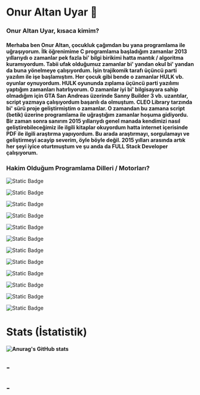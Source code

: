 # Onur Altan Uyar 👋

### Onur Altan Uyar, kısaca kimim?

#### Merhaba ben Onur Altan, çocukluk çağımdan bu yana programlama ile uğraşıyorum. İlk öğrenimime C programlama başladığım zamanlar 2013 yıllarıydı o zamanlar pek fazla bi' bilgi birikimi hatta mantık / algoritma kuramıyordum. Tabii ufak olduğumuz zamanlar bi' yandan okul bi' yandan da buna yönelmeye çalışıyordum. İşin trajikomik tarafı üçüncü parti yazılım ile işe başlamıştım. Her çocuk gibi bende o zamanlar HULK vb. oyunlar oynuyordum. HULK oyununda zıplama üçüncü parti yazılımı yaptığım zamanları hatırlıyorum. O zamanlar iyi bi' bilgisayara sahip olmadığım için GTA San Andreas üzerinde Sanny Builder 3 vb. uzantılar, script yazmaya çalışıyordum başarılı da olmuştum. CLEO Library tarzında bi' sürü proje geliştirmiştim o zamanlar. O zamandan bu zamana script (betik) üzerine programlama ile uğraştığım zamanlar hoşuma gidiyordu. Bir zaman sonra sanırım **2015 yıllarıydı** genel manada kendimizi nasıl geliştirebileceğimiz ile ilgili kitaplar okuyordum hatta internet içerisinde PDF ile ilgili araştırma yapıyordum. Bu arada araştırmayı, sorgulamayı ve geliştirmeyi acayip severim, öyle böyle değil. 2015 yılları arasında artık her şeyi iyice oturtmuştum ve şu anda da FULL Stack Developer çalışıyorum. 

### Hakim Olduğum Programlama Dilleri / Motorları?

![Static Badge](https://img.shields.io/badge/C%23-%23512BD4?style=for-the-badge&logo=C%23)

![Static Badge](https://img.shields.io/badge/C%2B%2B-%2300599C?style=for-the-badge&logo=C%2B%2B)

![Static Badge](https://img.shields.io/badge/PHP-%23777BB4?style=for-the-badge)

![Static Badge](https://img.shields.io/badge/HTML5-%23E34F26?style=for-the-badge)

![Static Badge](https://img.shields.io/badge/CSS3-%231572B6?style=for-the-badge)

![Static Badge](https://img.shields.io/badge/JS-%23F7DF1E?style=for-the-badge&logo=JS)

![Static Badge](https://img.shields.io/badge/Node.js-%23000?style=for-the-badge&logo=Node.js)

![Static Badge](https://img.shields.io/badge/React-%23000?style=for-the-badge&logo=React)

![Static Badge](https://img.shields.io/badge/Python-%23000?style=for-the-badge&logo=Python)

![Static Badge](https://img.shields.io/badge/Vue.js-%23000?style=for-the-badge&logo=Vue.js)

![Static Badge](https://img.shields.io/badge/Unity-%230E1128?style=for-the-badge&logo=Unity)

![Static Badge](https://img.shields.io/badge/UnrealEngine-%230E1128?style=for-the-badge&logo=Unreal%20Engine)


# Stats (İstatistik)

#### ![Anurag's GitHub stats](https://github-readme-stats.vercel.app/api?username=onuraltanuyar&show_icons=true&theme=radical)

## -
## -

<!--
**onuraltanuyar/onuraltanuyar** is a ✨ _special_ ✨ repository because its `README.md` (this file) appears on your GitHub profile.

Here are some ideas to get you started:

- 🔭 I’m currently working on ...
- 🌱 I’m currently learning ...
- 👯 I’m looking to collaborate on ...
- 🤔 I’m looking for help with ...
- 💬 Ask me about ...
- 📫 How to reach me: ...
- 😄 Pronouns: ...
- ⚡ Fun fact: ...
-->
